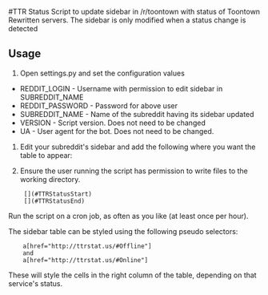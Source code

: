 #TTR Status
Script to update sidebar in /r/toontown with status of Toontown Rewritten servers. The sidebar is only modified when a status change is detected

## Usage
1. Open settings.py and set the configuration values
 * REDDIT_LOGIN - Username with permission to edit sidebar in SUBREDDIT_NAME
 * REDDIT_PASSWORD - Password for above user
 * SUBREDDIT_NAME - Name of the subreddit having its sidebar updated
 * VERSION - Script version. Does not need to be changed
 * UA - User agent for the bot. Does not need to be changed.
1. Edit your subreddit's sidebar and add the following where you want the table to appear:
1. Ensure the user running the script has permission to write files to the working directory.

        [](#TTRStatusStart)
        [](#TTRStatusEnd)

Run the script on a cron job, as often as you like (at least once per hour).

The sidebar table can be styled using the following pseudo selectors:

        a[href="http://ttrstat.us/#Offline"]
        and
        a[href="http://ttrstat.us/#Online"]

These will style the cells in the right column of the table, depending on that service's status.